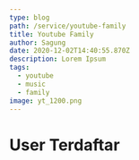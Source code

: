 ```yaml
---
type: blog
path: /service/youtube-family
title: Youtube Family
author: Sagung
date: 2020-12-02T14:40:55.870Z
description: Lorem Ipsum
tags:
  - youtube
  - music
  - family
image: yt_1200.png
---
```

# User Terdaftar